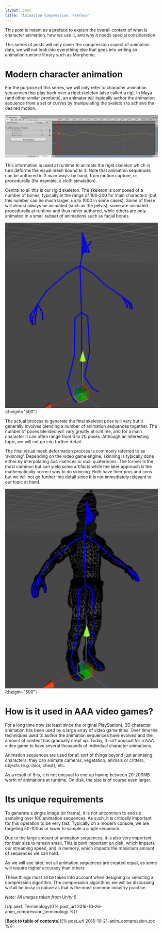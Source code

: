 ```yaml
---
layout: post
title: "Animation Compression: Preface"
---
```

This post is meant as a preface to explain the overall context of what is character animation, how we use it, and why it needs special consideration.

This series of posts will only cover the compression aspect of animation data, we will not look into everything else that goes into writing an animation runtime library such as Morpheme.

# Modern character animation

For the purpose of this series, we will only refer to character animation sequences that play back over a rigid skeleton (also called a rig). In Maya (and other similar products), an animator will typically author the animation sequence from a set of curves by manipulating the skeleton to achieve the desired motion.

![Unity Animation Curves](/public/unity_curves.jpg)

This information is used at runtime to animate the rigid skeleton which in turn deforms the visual mesh bound to it. Note that animation sequences can be authored in 3 main ways: by hand, from motion capture, or procedurally (for example, a cloth simulation).

Central to all this is our rigid skeleton. The skeleton is composed of a number of bones, typically in the range of 100-200 for main characters (but this number can be much larger, up to 1000 in some cases). Some of these will almost always be animated (such as the pelvis), some are animated procedurally at runtime and thus never authored, while others are only animated in a small subset of animations such as facial bones.

![Hierarchical Skeleton](/public/unity_skeleton.jpg){:height="500"}

The actual process to generate the final skeleton pose will vary but it generally involves blending a number of animation sequences together. The number of poses blended will vary greatly at runtime, and for a main character it can often range from 6 to 20 poses. Although an interesting topic, we will not go into further detail.

The final visual mesh deformation process is commonly referred to as ‘skinning’. Depending on the video game engine, skinning is typically done either by interpolating 4x4 matrices or dual quaternions. The former is the most common but can yield some artifacts while the later approach is the mathematically correct way to do skinning. Both have their pros and cons but we will not go further into detail since it is not immediately relevant to our topic at hand.

![Skeleton & Visual Mesh](/public/unity_mesh.jpg){:height="500"}

# How is it used in AAA video games?

For a long time now (at least since the original PlayStation), 3D character animation has been used by a large array of video game titles. Over time the techniques used to author the animation sequences have evolved and the amount of content has gradually crept up. Today, it isn’t unusual for a AAA video game to have several thousands of individual character animations.

Animation sequences are used for all sort of things beyond just animating characters: they can animate cameras, vegetation, animals or critters, objects (e.g. door, chest), etc.

As a result of this, it is not unusual to end up having between 20-200MB worth of animations at runtime. On disk, the size is of course even larger.

# Its unique requirements

To generate a single image (or frame), it is not uncommon to end up sampling over 100 animation sequences. As such, it is critically important for this operation to be very fast. Typically on a modern console, we are targeting 50-100us or lower to sample a single sequence.

Due to the large amount of animation sequences, it is also very important for their size to remain small. This is both important on disk, which impacts our streaming speed, and in memory, which impacts the maximum amount of sequences we can hold.

As we will see later, not all animation sequences are created equal, as some will require higher accuracy than others.

These things must all be taken into account when designing or selecting a compression algorithm. The compression algorithms we will be discussing will all be lossy in nature as that is the most common industry practice.

*Note: All images taken from Unity 5*

[Up next: Terminology]({% post_url 2016-10-26-anim_compression_terminology %})

[**Back to table of contents**]({% post_url 2016-10-21-anim_compression_toc %})

